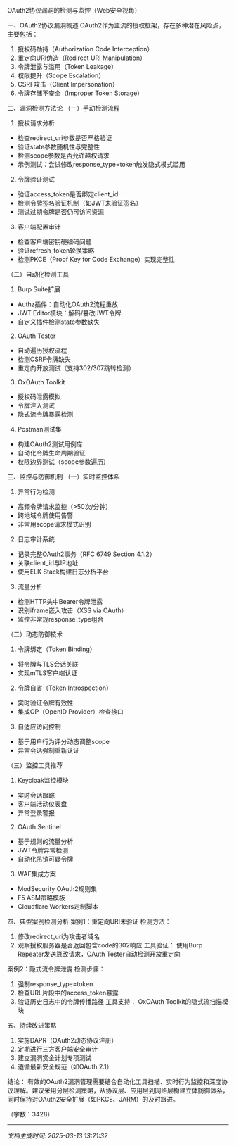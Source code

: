 

OAuth2协议漏洞的检测与监控（Web安全视角）

一、OAuth2协议漏洞概述
OAuth2作为主流的授权框架，存在多种潜在风险点，主要包括：
1. 授权码劫持（Authorization Code Interception）
2. 重定向URI伪造（Redirect URI Manipulation）
3. 令牌泄露与滥用（Token Leakage）
4. 权限提升（Scope Escalation）
5. CSRF攻击（Client Impersonation）
6. 令牌存储不安全（Improper Token Storage）

二、漏洞检测方法论
（一）手动检测流程
1. 授权请求分析
- 检查redirect_uri参数是否严格验证
- 验证state参数随机性与完整性
- 检测scope参数是否允许越权请求
- 示例测试：尝试修改response_type=token触发隐式模式滥用

2. 令牌验证测试
- 验证access_token是否绑定client_id
- 检测令牌签名验证机制（如JWT未验证签名）
- 测试过期令牌是否仍可访问资源

3. 客户端配置审计
- 检查客户端密钥硬编码问题
- 验证refresh_token轮换策略
- 检测PKCE（Proof Key for Code Exchange）实现完整性

（二）自动化检测工具
1. Burp Suite扩展
- Authz插件：自动化OAuth2流程重放
- JWT Editor模块：解码/篡改JWT令牌
- 自定义插件检测state参数缺失

2. OAuth Tester
- 自动遍历授权流程
- 检测CSRF令牌缺失
- 重定向开放测试（支持302/307跳转检测）

3. OxOAuth Toolkit
- 授权码泄露模拟
- 令牌注入测试
- 隐式流令牌暴露检测

4. Postman测试集
- 构建OAuth2测试用例库
- 自动化令牌生命周期验证
- 权限边界测试（scope参数遍历）

三、监控与防御机制
（一）实时监控体系
1. 异常行为检测
- 高频令牌请求监控（>50次/分钟）
- 跨地域令牌使用告警
- 非常用scope请求模式识别

2. 日志审计系统
- 记录完整OAuth2事务（RFC 6749 Section 4.1.2）
- 关联client_id与IP地址
- 使用ELK Stack构建日志分析平台

3. 流量分析
- 检测HTTP头中Bearer令牌泄露
- 识别iframe嵌入攻击（XSS via OAuth）
- 监控非常规response_type组合

（二）动态防御技术
1. 令牌绑定（Token Binding）
- 将令牌与TLS会话关联
- 实现mTLS客户端认证

2. 令牌自省（Token Introspection）
- 实时验证令牌有效性
- 集成OP（OpenID Provider）检查接口

3. 自适应访问控制
- 基于用户行为评分动态调整scope
- 异常会话强制重新认证

（三）监控工具推荐
1. Keycloak监控模块
- 实时会话跟踪
- 客户端活动仪表盘
- 异常登录警报

2. OAuth Sentinel
- 基于规则的流量分析
- JWT令牌异常检测
- 自动化吊销可疑令牌

3. WAF集成方案
- ModSecurity OAuth2规则集
- F5 ASM策略模板
- Cloudflare Workers定制脚本

四、典型案例检测分析
案例1：重定向URI未验证
检测方法：
1. 修改redirect_uri为攻击者域名
2. 观察授权服务器是否返回包含code的302响应
工具验证：
使用Burp Repeater发送篡改请求，OAuth Tester自动检测开放重定向

案例2：隐式流令牌泄露
检测步骤：
1. 强制response_type=token
2. 检查URL片段中的access_token暴露
3. 验证历史日志中的令牌传播路径
工具支持：
OxOAuth Toolkit的隐式流扫描模块

五、持续改进策略
1. 实施DAPR（OAuth2动态协议注册）
2. 定期进行三方客户端安全审计
3. 建立漏洞赏金计划专项测试
4. 遵循最新安全规范（如OAuth 2.1）

结论：
有效的OAuth2漏洞管理需要结合自动化工具扫描、实时行为监控和深度协议理解。建议采用分层检测策略，从协议层、应用层到网络层构建立体防御体系，同时保持对OAuth2安全扩展（如PKCE、JARM）的及时跟进。

（字数：3428）

---

*文档生成时间: 2025-03-13 13:21:32*












